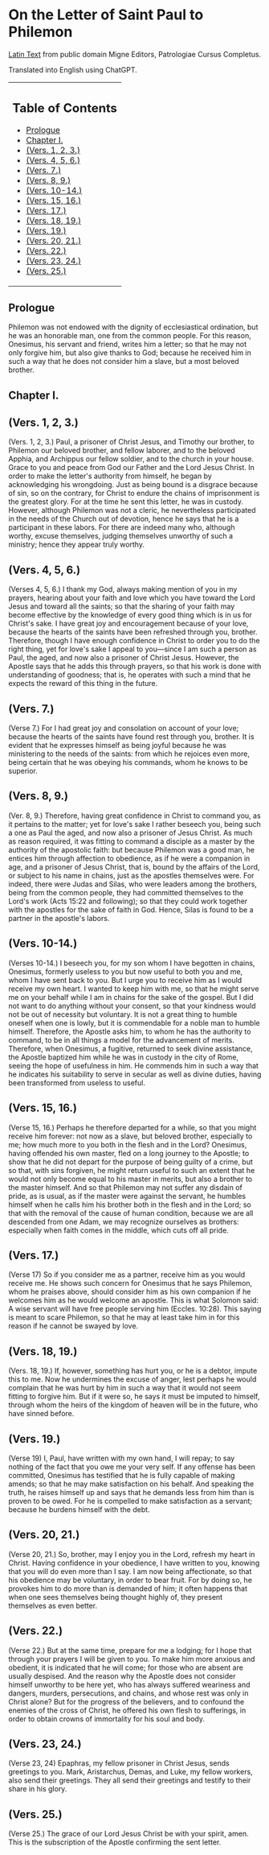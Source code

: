 <h1>On the Letter of Saint Paul to Philemon</h1>

<a href='./Latin/Commentary%20on%20Philemon%20LATIN.md'>Latin Text</a> from public domain Migne Editors, Patrologiae Cursus Completus.

Translated into English using ChatGPT. 

<table id="user-content-toc" summary="Contents">
<tbody><tr><td>
<h2>Table of Contents</h2>
<ul>
<li><a href='#tocuniq3'>Prologue</a></li>
<li><a href='#tocuniq4'>Chapter I.</a></li>
<li><a href='#tocuniq5'>(Vers. 1, 2, 3.)</a></li>
<li><a href='#tocuniq6'>(Vers. 4, 5, 6.)</a></li>
<li><a href='#tocuniq7'>(Vers. 7.)</a></li>
<li><a href='#tocuniq8'>(Vers. 8, 9.)</a></li>
<li><a href='#tocuniq9'>(Vers. 10-14.)</a></li>
<li><a href='#tocuniq10'>(Vers. 15, 16.)</a></li>
<li><a href='#tocuniq11'>(Vers. 17.)</a></li>
<li><a href='#tocuniq12'>(Vers. 18, 19.)</a></li>
<li><a href='#tocuniq13'>(Vers. 19.)</a></li>
<li><a href='#tocuniq14'>(Vers. 20, 21.)</a></li>
<li><a href='#tocuniq15'>(Vers. 22.)</a></li>
<li><a href='#tocuniq16'>(Vers. 23, 24.)</a></li>
<li><a href='#tocuniq17'>(Vers. 25.)</a></li>

</ul>
</td></tr></tbody></table>

<h2 id='tocuniq3'>Prologue</h2>

Philemon was not endowed with the dignity of ecclesiastical ordination, but he was an honorable man, one from the common people. For this reason, Onesimus, his servant and friend, writes him a letter; so that he may not only forgive him, but also give thanks to God; because he received him in such a way that he does not consider him a slave, but a most beloved brother.

<h2 id='tocuniq4'>Chapter I.</h2>



<h2 id='tocuniq5'>(Vers. 1, 2, 3.)</h2>

(Vers. 1, 2, 3.) Paul, a prisoner of Christ Jesus, and Timothy our brother, to Philemon our beloved brother, and fellow laborer, and to the beloved Apphia, and Archippus our fellow soldier, and to the church in your house. Grace to you and peace from God our Father and the Lord Jesus Christ. In order to make the letter's authority from himself, he began by acknowledging his wrongdoing. Just as being bound is a disgrace because of sin, so on the contrary, for Christ to endure the chains of imprisonment is the greatest glory. For at the time he sent this letter, he was in custody. However, although Philemon was not a cleric, he nevertheless participated in the needs of the Church out of devotion, hence he says that he is a participant in these labors. For there are indeed many who, although worthy, excuse themselves, judging themselves unworthy of such a ministry; hence they appear truly worthy.

<h2 id='tocuniq6'>(Vers. 4, 5, 6.)</h2>

(Verses 4, 5, 6.) I thank my God, always making mention of you in my prayers, hearing about your faith and love which you have toward the Lord Jesus and toward all the saints; so that the sharing of your faith may become effective by the knowledge of every good thing which is in us for Christ's sake. I have great joy and encouragement because of your love, because the hearts of the saints have been refreshed through you, brother. Therefore, though I have enough confidence in Christ to order you to do the right thing, yet for love's sake I appeal to you—since I am such a person as Paul, the aged, and now also a prisoner of Christ Jesus. However, the Apostle says that he adds this through prayers, so that his work is done with understanding of goodness; that is, he operates with such a mind that he expects the reward of this thing in the future.

<h2 id='tocuniq7'>(Vers. 7.)</h2>

(Verse 7.) For I had great joy and consolation on account of your love; because the hearts of the saints have found rest through you, brother. It is evident that he expresses himself as being joyful because he was ministering to the needs of the saints: from which he rejoices even more, being certain that he was obeying his commands, whom he knows to be superior.

<h2 id='tocuniq8'>(Vers. 8, 9.)</h2>

(Ver. 8, 9.) Therefore, having great confidence in Christ to command you, as it pertains to the matter; yet for love's sake I rather beseech you, being such a one as Paul the aged, and now also a prisoner of Jesus Christ. As much as reason required, it was fitting to command a disciple as a master by the authority of the apostolic faith: but because Philemon was a good man, he entices him through affection to obedience, as if he were a companion in age, and a prisoner of Jesus Christ, that is, bound by the affairs of the Lord, or subject to his name in chains, just as the apostles themselves were. For indeed, there were Judas and Silas, who were leaders among the brothers, being from the common people, they had committed themselves to the Lord's work (Acts 15:22 and following); so that they could work together with the apostles for the sake of faith in God. Hence, Silas is found to be a partner in the apostle's labors.

<h2 id='tocuniq9'>(Vers. 10-14.)</h2>

(Verses 10-14.) I beseech you, for my son whom I have begotten in chains, Onesimus, formerly useless to you but now useful to both you and me, whom I have sent back to you. But I urge you to receive him as I would receive my own heart. I wanted to keep him with me, so that he might serve me on your behalf while I am in chains for the sake of the gospel. But I did not want to do anything without your consent, so that your kindness would not be out of necessity but voluntary. It is not a great thing to humble oneself when one is lowly, but it is commendable for a noble man to humble himself. Therefore, the Apostle asks him, to whom he has the authority to command, to be in all things a model for the advancement of merits. Therefore, when Onesimus, a fugitive, returned to seek divine assistance, the Apostle baptized him while he was in custody in the city of Rome, seeing the hope of usefulness in him. He commends him in such a way that he indicates his suitability to serve in secular as well as divine duties, having been transformed from useless to useful.

<h2 id='tocuniq10'>(Vers. 15, 16.)</h2>

(Verse 15, 16.) Perhaps he therefore departed for a while, so that you might receive him forever: not now as a slave, but beloved brother, especially to me; how much more to you both in the flesh and in the Lord? Onesimus, having offended his own master, fled on a long journey to the Apostle; to show that he did not depart for the purpose of being guilty of a crime, but so that, with sins forgiven, he might return useful to such an extent that he would not only become equal to his master in merits, but also a brother to the master himself. And so that Philemon may not suffer any disdain of pride, as is usual, as if the master were against the servant, he humbles himself when he calls him his brother both in the flesh and in the Lord; so that with the removal of the cause of human condition, because we are all descended from one Adam, we may recognize ourselves as brothers: especially when faith comes in the middle, which cuts off all pride.

<h2 id='tocuniq11'>(Vers. 17.)</h2>

(Verse 17) So if you consider me as a partner, receive him as you would receive me. He shows such concern for Onesimus that he says Philemon, whom he praises above, should consider him as his own companion if he welcomes him as he would welcome an apostle. This is what Solomon said: A wise servant will have free people serving him (Eccles. 10:28). This saying is meant to scare Philemon, so that he may at least take him in for this reason if he cannot be swayed by love.


<h2 id='tocuniq12'>(Vers. 18, 19.)</h2>

(Vers. 18, 19.) If, however, something has hurt you, or he is a debtor, impute this to me. Now he undermines the excuse of anger, lest perhaps he would complain that he was hurt by him in such a way that it would not seem fitting to forgive him. But if it were so, he says it must be imputed to himself, through whom the heirs of the kingdom of heaven will be in the future, who have sinned before.

<h2 id='tocuniq13'>(Vers. 19.)</h2>

(Verse 19) I, Paul, have written with my own hand, I will repay; to say nothing of the fact that you owe me your very self. If any offense has been committed, Onesimus has testified that he is fully capable of making amends; so that he may make satisfaction on his behalf. And speaking the truth, he raises himself up and says that he demands less from him than is proven to be owed. For he is compelled to make satisfaction as a servant; because he burdens himself with the debt.

<h2 id='tocuniq14'>(Vers. 20, 21.)</h2>

(Verse 20, 21.) So, brother, may I enjoy you in the Lord, refresh my heart in Christ. Having confidence in your obedience, I have written to you, knowing that you will do even more than I say. I am now being affectionate, so that his obedience may be voluntary, in order to bear fruit. For by doing so, he provokes him to do more than is demanded of him; it often happens that when one sees themselves being thought highly of, they present themselves as even better.

<h2 id='tocuniq15'>(Vers. 22.)</h2>

(Verse 22.) But at the same time, prepare for me a lodging; for I hope that through your prayers I will be given to you. To make him more anxious and obedient, it is indicated that he will come; for those who are absent are usually despised. And the reason why the Apostle does not consider himself unworthy to be here yet, who has always suffered weariness and dangers, murders, persecutions, and chains, and whose rest was only in Christ alone? But for the progress of the believers, and to confound the enemies of the cross of Christ, he offered his own flesh to sufferings, in order to obtain crowns of immortality for his soul and body.


<h2 id='tocuniq16'>(Vers. 23, 24.)</h2>

(Verse 23, 24) Epaphras, my fellow prisoner in Christ Jesus, sends greetings to you. Mark, Aristarchus, Demas, and Luke, my fellow workers, also send their greetings. They all send their greetings and testify to their share in his glory.

<h2 id='tocuniq17'>(Vers. 25.)</h2>

(Verse 25.) The grace of our Lord Jesus Christ be with your spirit, amen. This is the subscription of the Apostle confirming the sent letter.



